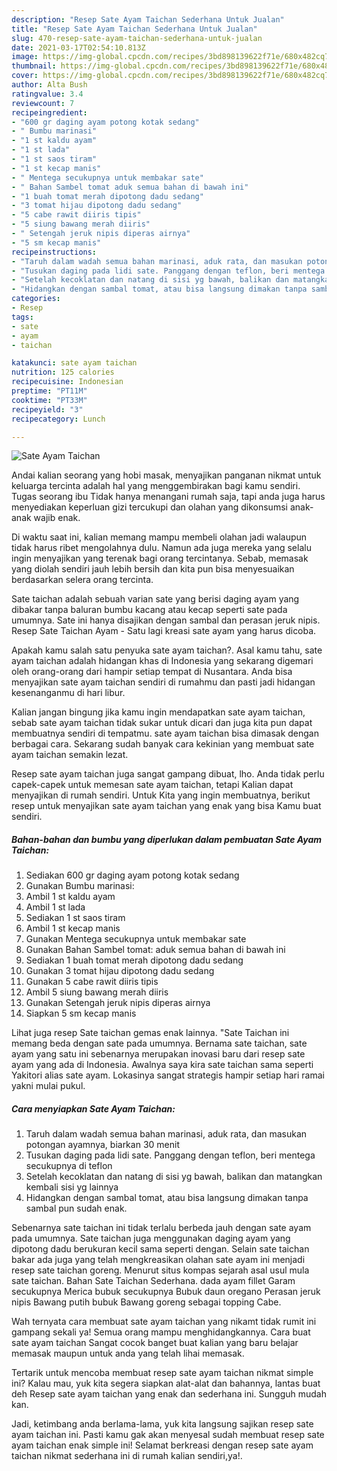 ```yaml
---
description: "Resep Sate Ayam Taichan Sederhana Untuk Jualan"
title: "Resep Sate Ayam Taichan Sederhana Untuk Jualan"
slug: 470-resep-sate-ayam-taichan-sederhana-untuk-jualan
date: 2021-03-17T02:54:10.813Z
image: https://img-global.cpcdn.com/recipes/3bd898139622f71e/680x482cq70/sate-ayam-taichan-foto-resep-utama.jpg
thumbnail: https://img-global.cpcdn.com/recipes/3bd898139622f71e/680x482cq70/sate-ayam-taichan-foto-resep-utama.jpg
cover: https://img-global.cpcdn.com/recipes/3bd898139622f71e/680x482cq70/sate-ayam-taichan-foto-resep-utama.jpg
author: Alta Bush
ratingvalue: 3.4
reviewcount: 7
recipeingredient:
- "600 gr daging ayam potong kotak sedang"
- " Bumbu marinasi"
- "1 st kaldu ayam"
- "1 st lada"
- "1 st saos tiram"
- "1 st kecap manis"
- " Mentega secukupnya untuk membakar sate"
- " Bahan Sambel tomat aduk semua bahan di bawah ini"
- "1 buah tomat merah dipotong dadu sedang"
- "3 tomat hijau dipotong dadu sedang"
- "5 cabe rawit diiris tipis"
- "5 siung bawang merah diiris"
- " Setengah jeruk nipis diperas airnya"
- "5 sm kecap manis"
recipeinstructions:
- "Taruh dalam wadah semua bahan marinasi, aduk rata, dan masukan potongan ayamnya, biarkan 30 menit"
- "Tusukan daging pada lidi sate. Panggang dengan teflon, beri mentega secukupnya di teflon"
- "Setelah kecoklatan dan natang di sisi yg bawah, balikan dan matangkan kembali sisi yg lainnya"
- "Hidangkan dengan sambal tomat, atau bisa langsung dimakan tanpa sambal pun sudah enak."
categories:
- Resep
tags:
- sate
- ayam
- taichan

katakunci: sate ayam taichan 
nutrition: 125 calories
recipecuisine: Indonesian
preptime: "PT11M"
cooktime: "PT33M"
recipeyield: "3"
recipecategory: Lunch

---
```



![Sate Ayam Taichan](https://img-global.cpcdn.com/recipes/3bd898139622f71e/680x482cq70/sate-ayam-taichan-foto-resep-utama.jpg)

Andai kalian seorang yang hobi masak, menyajikan panganan nikmat untuk keluarga tercinta adalah hal yang menggembirakan bagi kamu sendiri. Tugas seorang ibu Tidak hanya menangani rumah saja, tapi anda juga harus menyediakan keperluan gizi tercukupi dan olahan yang dikonsumsi anak-anak wajib enak.

Di waktu  saat ini, kalian memang mampu membeli olahan jadi walaupun tidak harus ribet mengolahnya dulu. Namun ada juga mereka yang selalu ingin menyajikan yang terenak bagi orang tercintanya. Sebab, memasak yang diolah sendiri jauh lebih bersih dan kita pun bisa menyesuaikan berdasarkan selera orang tercinta. 

Sate taichan adalah sebuah varian sate yang berisi daging ayam yang dibakar tanpa baluran bumbu kacang atau kecap seperti sate pada umumnya. Sate ini hanya disajikan dengan sambal dan perasan jeruk nipis. Resep Sate Taichan Ayam - Satu lagi kreasi sate ayam yang harus dicoba.

Apakah kamu salah satu penyuka sate ayam taichan?. Asal kamu tahu, sate ayam taichan adalah hidangan khas di Indonesia yang sekarang digemari oleh orang-orang dari hampir setiap tempat di Nusantara. Anda bisa menyajikan sate ayam taichan sendiri di rumahmu dan pasti jadi hidangan kesenanganmu di hari libur.

Kalian jangan bingung jika kamu ingin mendapatkan sate ayam taichan, sebab sate ayam taichan tidak sukar untuk dicari dan juga kita pun dapat membuatnya sendiri di tempatmu. sate ayam taichan bisa dimasak dengan berbagai cara. Sekarang sudah banyak cara kekinian yang membuat sate ayam taichan semakin lezat.

Resep sate ayam taichan juga sangat gampang dibuat, lho. Anda tidak perlu capek-capek untuk memesan sate ayam taichan, tetapi Kalian dapat menyajikan di rumah sendiri. Untuk Kita yang ingin membuatnya, berikut resep untuk menyajikan sate ayam taichan yang enak yang bisa Kamu buat sendiri.

<!--inarticleads1-->

##### Bahan-bahan dan bumbu yang diperlukan dalam pembuatan Sate Ayam Taichan:

1. Sediakan 600 gr daging ayam potong kotak sedang
1. Gunakan  Bumbu marinasi:
1. Ambil 1 st kaldu ayam
1. Ambil 1 st lada
1. Sediakan 1 st saos tiram
1. Ambil 1 st kecap manis
1. Gunakan  Mentega secukupnya untuk membakar sate
1. Gunakan  Bahan Sambel tomat: aduk semua bahan di bawah ini
1. Sediakan 1 buah tomat merah dipotong dadu sedang
1. Gunakan 3 tomat hijau dipotong dadu sedang
1. Gunakan 5 cabe rawit diiris tipis
1. Ambil 5 siung bawang merah diiris
1. Gunakan  Setengah jeruk nipis diperas airnya
1. Siapkan 5 sm kecap manis


Lihat juga resep Sate taichan gemas enak lainnya. &#34;Sate Taichan ini memang beda dengan sate pada umumnya. Bernama sate taichan, sate ayam yang satu ini sebenarnya merupakan inovasi baru dari resep sate ayam yang ada di Indonesia. Awalnya saya kira sate taichan sama seperti Yakitori alias sate ayam. Lokasinya sangat strategis hampir setiap hari ramai yakni mulai pukul. 

<!--inarticleads2-->

##### Cara menyiapkan Sate Ayam Taichan:

1. Taruh dalam wadah semua bahan marinasi, aduk rata, dan masukan potongan ayamnya, biarkan 30 menit
1. Tusukan daging pada lidi sate. Panggang dengan teflon, beri mentega secukupnya di teflon
1. Setelah kecoklatan dan natang di sisi yg bawah, balikan dan matangkan kembali sisi yg lainnya
1. Hidangkan dengan sambal tomat, atau bisa langsung dimakan tanpa sambal pun sudah enak.


Sebenarnya sate taichan ini tidak terlalu berbeda jauh dengan sate ayam pada umumnya. Sate taichan juga menggunakan daging ayam yang dipotong dadu berukuran kecil sama seperti dengan. Selain sate taichan bakar ada juga yang telah mengkreasikan olahan sate ayam ini menjadi resep sate taichan goreng. Menurut situs kompas sejarah asal usul mula sate taichan. Bahan Sate Taichan Sederhana. dada ayam fillet Garam secukupnya Merica bubuk secukupnya Bubuk daun oregano Perasan jeruk nipis Bawang putih bubuk Bawang goreng sebagai topping Cabe. 

Wah ternyata cara membuat sate ayam taichan yang nikamt tidak rumit ini gampang sekali ya! Semua orang mampu menghidangkannya. Cara buat sate ayam taichan Sangat cocok banget buat kalian yang baru belajar memasak maupun untuk anda yang telah lihai memasak.

Tertarik untuk mencoba membuat resep sate ayam taichan nikmat simple ini? Kalau mau, yuk kita segera siapkan alat-alat dan bahannya, lantas buat deh Resep sate ayam taichan yang enak dan sederhana ini. Sungguh mudah kan. 

Jadi, ketimbang anda berlama-lama, yuk kita langsung sajikan resep sate ayam taichan ini. Pasti kamu gak akan menyesal sudah membuat resep sate ayam taichan enak simple ini! Selamat berkreasi dengan resep sate ayam taichan nikmat sederhana ini di rumah kalian sendiri,ya!.

